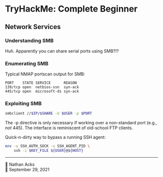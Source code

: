 # TryHackMe: Complete Beginner

## Network Services

### Understanding SMB

Huh. Apparently you can share serial ports using SMB?!?

### Enumerating SMB

Typical NMAP portscan output for SMB:

```
PORT    STATE SERVICE      REASON
139/tcp open  netbios-ssn  syn-ack
445/tcp open  microsoft-ds syn-ack
```

### Exploiting SMB

```bash
smbclient //$IP/$SHARE -U $USER -p $PORT
```

The -p directive is only necessary if working over a non-standard port (e.g., *not* 445). The interface is reminiscent of old-school FTP clients.

Quick-n-dirty way to bypass a running SSH agent:

```bash
env -u SSH_AUTH_SOCK -u SSH_AGENT_PID \
	ssh -i $KEY_FILE ${USER}@${HOST}
```

- - - -

<span aria-hidden="true">👤</span> Nathan Acks  
<span aria-hidden="true">📅</span> September 29, 2021
